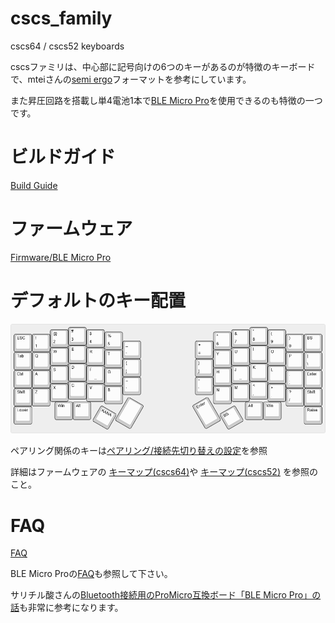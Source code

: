 # cscs_family
cscs64 / cscs52 keyboards 

cscsファミリは、中心部に記号向けの6つのキーがあるのが特徴のキーボードで、mteiさんの[semi ergo](https://github.com/mtei/SemiErgo_Layout)フォーマットを参考にしています。

また昇圧回路を搭載し単4電池1本で[BLE Micro Pro](https://github.com/sekigon-gonnoc/BLE-Micro-Pro)を使用できるのも特徴の一つです。

# ビルドガイド
[Build Guide](https://github.com/hatanoh/cscs_family/blob/master/Doc/buildguide.md)

# ファームウェア
[Firmware/BLE Micro Pro](https://github.com/hatanoh/qmk_firmware)

# デフォルトのキー配置
![](https://raw.githubusercontent.com/hatanoh/cscs_family/master/Doc/picture/cscs64.png)

ペアリング関係のキーは[ペアリング/接続先切り替えの設定](https://github.com/hatanoh/cscs_family/blob/master/Doc/pairing.md)を参照

詳細はファームウェアの
[キーマップ(cscs64)](https://github.com/hatanoh/qmk_firmware/blob/nrf52/keyboards/cscs64_ble/keymaps/cscs64/keymap.c)や
[キーマップ(cscs52)](https://github.com/hatanoh/qmk_firmware/blob/nrf52/keyboards/cscs64_ble/keymaps/cscs52/keymap.c)
を参照のこと。

# FAQ
[FAQ](https://github.com/hatanoh/cscs_family/blob/master/FAQ.md)

BLE Micro Proの[FAQ](https://github.com/sekigon-gonnoc/BLE-Micro-Pro/blob/master/FAQ.md)も参照して下さい。

サリチル酸さんの[Bluetooth接続用のProMicro互換ボード「BLE Micro Pro」の話](https://salicylic-acid3.hatenablog.com/entry/BMP-Introduction)も非常に参考になります。
